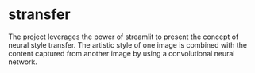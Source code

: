 # stransfer
The project leverages the power of streamlit to present the concept of neural style transfer. The artistic style of one image is combined with the content captured from another image by using a convolutional neural network. 
